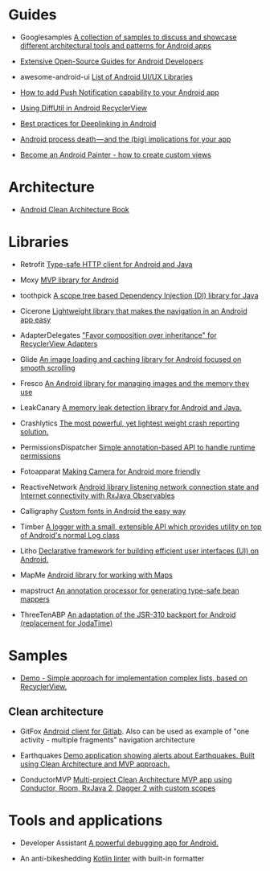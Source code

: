 # Guides

- Googlesamples [A collection of samples to discuss and showcase different architectural tools and patterns for Android apps](https://github.com/googlesamples/android-architecture)

- [Extensive Open-Source Guides for Android Developers](https://github.com/codepath/android_guides)

- awesome-android-ui [List of Android UI/UX Libraries](https://github.com/wasabeef/awesome-android-ui)

- [How to add Push Notification capability to your Android app](https://medium.com/@nileshsingh/how-to-add-push-notification-capability-to-your-android-app-a3cac745e56e)

- [Using DiffUtil in Android RecyclerView](https://medium.com/@iammert/using-diffutil-in-android-recyclerview-bdca8e4fbb00)

- [Best practices for Deeplinking in Android](https://proandroiddev.com/best-practices-for-deeplinking-in-android-1dc1ea060c0c)

- [Android process death — and the (big) implications for your app](https://medium.com/inloop/android-process-kill-and-the-big-implications-for-your-app-1ecbed4921cb)

- [Become an Android Painter - how to create custom views](https://android.jlelse.eu/become-an-android-painter-aadf91cec9d4)

# Architecture

- [Android Clean Architecture Book](https://github.com/AndroidArchitecture/AndroidArchitectureBook)

# Libraries

- Retrofit [Type-safe HTTP client for Android and Java](http://square.github.io/retrofit/)

- Moxy [MVP library for Android](https://github.com/Arello-Mobile/Moxy)

- toothpick [A scope tree based Dependency Injection (DI) library for Java](https://github.com/stephanenicolas/toothpick)

- Cicerone [Lightweight library that makes the navigation in an Android app easy](https://github.com/terrakok/Cicerone)

- AdapterDelegates ["Favor composition over inheritance" for RecyclerView Adapters](https://github.com/sockeqwe/AdapterDelegates)

- Glide [An image loading and caching library for Android focused on smooth scrolling](https://github.com/bumptech/glide)

- Fresco [An Android library for managing images and the memory they use](https://github.com/facebook/fresco)

- LeakCanary [A memory leak detection library for Android and Java.](https://github.com/square/leakcanary)

- Сrashlytics [The most powerful, yet lightest weight crash reporting solution.](https://fabric.io/kits/android/crashlytics)

- PermissionsDispatcher [Simple annotation-based API to handle runtime permissions](https://github.com/permissions-dispatcher/PermissionsDispatcher)

- Fotoapparat [Making Camera for Android more friendly](https://github.com/Fotoapparat/Fotoapparat)

- ReactiveNetwork [Android library listening network connection state and Internet connectivity with RxJava Observables](https://github.com/pwittchen/ReactiveNetwork)

- Calligraphy [Custom fonts in Android the easy way](https://github.com/chrisjenx/Calligraphy)

- Timber [A logger with a small, extensible API which provides utility on top of Android's normal Log class](https://github.com/JakeWharton/timber)

- Litho [Declarative framework for building efficient user interfaces (UI) on Android.](https://fblitho.com/)

- MapMe [Android library for working with Maps](https://github.com/TradeMe/MapMe)

- mapstruct [An annotation processor for generating type-safe bean mappers](https://github.com/mapstruct/mapstruct)

- ThreeTenABP [An adaptation of the JSR-310 backport for Android (replacement for JodaTime)](https://github.com/JakeWharton/ThreeTenABP)

# Samples

- [Demo - Simple approach for implementation complex lists, based on RecyclerView.](https://github.com/MaksTuev/EasyAdapter)

## Clean architecture

-  GitFox [Android client for Gitlab](https://gitlab.com/terrakok/gitlab-client). Also can be used as example of "one activity - multiple fragments" navigation architecture 

- Earthquakes [Demo application showing alerts about Earthquakes. Built using Clean Architecture and MVP approach.](https://github.com/Gaket/Earthquakes)

- ConductorMVP [Multi-project Clean Architecture MVP app using Conductor, Room, RxJava 2, Dagger 2 with custom scopes ](https://github.com/jshvarts/ConductorMVP)

# Tools and applications

- Developer Assistant [A powerful debugging app for Android.](https://play.google.com/store/apps/details?id=com.appsisle.developerassistant)

- An anti-bikeshedding [Kotlin linter](https://github.com/shyiko/ktlint) with built-in formatter
